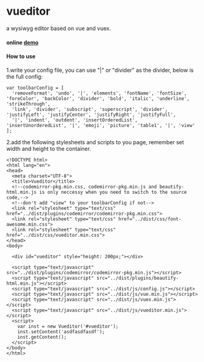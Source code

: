 # vueditor
a wysiwyg editor based on vue and vuex.

#### online [demo](http://script.duapp.com/projects/vueditor/index.html)


#### How to use

1.write your config file, you can use "|" or "divider" as the divider, below is the full config:
```
var toolbarConfig = [
  'removeFormat', 'undo', '|', 'elements', 'fontName', 'fontSize', 'foreColor', 'backColor', 'divider', 'bold', 'italic', 'underline', 'strikeThrough',
  'link', 'divider', 'subscript', 'superscript', 'divider', 'justifyLeft', 'justifyCenter', 'justifyRight', 'justifyFull',
  '|', 'indent', 'outdent', 'insertOrderedList', 'insertUnorderedList', '|', 'emoji', 'picture', 'table1', '|', 'view'
];
```

2.add the following stylesheets and scripts to you page, remember set width and height to the container.
```
<!DOCTYPE html>
<html lang="en">
<head>
  <meta charset="UTF-8">
  <title>Vueditor</title>
  <!--codemirror-pkg.min.css, codemirror-pkg.min.js and beautify-html.min.js is only neccessy when you need to switch to the source code,-->
  <!--don't add "view" to your toolbarConfig if not-->
  <link rel="stylesheet" type="text/css" href="../dist/plugins/codemirror/codemirror-pkg.min.css">
  <link rel="stylesheet" type="text/css" href="../dist/css/font-awesome.min.css">
  <link rel="stylesheet" type="text/css" href="../dist/css/vueditor.min.css">
</head>
<body>

  <div id="vueditor" style="height: 200px;"></div>
   
  <script type="text/javascript" src="../dist/plugins/codemirror/codemirror-pkg.min.js"></script>
  <script type="text/javascript" src="../dist/plugins/beautify-html.min.js"></script>
  <script type="text/javascript" src="../dist/js/config.js"></script>
  <script type="text/javascript" src="../dist/js/vue.min.js"></script>
  <script type="text/javascript" src="../dist/js/vuex.min.js"></script>
  <script type="text/javascript" src="../dist/js/vueditor.min.js"></script>
  <script>
    var inst = new Vueditor('#vueditor');
    inst.setContent('asdfasdfasdf');
    inst.getContent();
  </script>
</body>
</html>
```